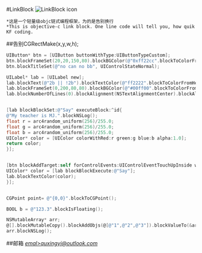 #LinkBlock
![LinkBlock icon](http://ico.ooopic.com/ajax/iconpng/?id=98399.png)

    *这是一个轻量级objc链式编程框架，为的是告别换行
    *This is objective-c link block. One line code will tell you, how quik KF coding.
##告别CGRectMake(x,y,w,h);

```Objective-C
UIButton* btn = [UIButton buttonWithType:UIButtonTypeCustom];
btn.blockFrameSet(20,20,150,80).blockBGColor(@"0xff22cc".blockToColorFromHexStr()).blockAddToView(self.view);
btn.blockTitleSet(@"no can no bb", UIControlStateNormal);

UILabel* lab = [UILabel new];
lab.blockText(@"2b || !2b").blockTextColor(@"ff2222".blockToColorFromHexStr());
lab.blockFrameSet(0,200,80,80).blockBGColor(@"#00ff00".blockToColorFromHexStr());
lab.blockNumberOfLines(0).blockAlignment(NSTextAlignmentCenter).blockAlignTop().blockAddToView(self.view);


[lab blockBlockSet:@"Say" executeBlock:^id{
@"My teacher is MJ.".blockNSLog();
float r = arc4random_uniform(256)/255.0;
float g = arc4random_uniform(256)/255.0;
float b = arc4random_uniform(256)/255.0;
UIColor* color = [UIColor colorWithRed:r green:g blue:b alpha:1.0];
return color;
}];


[btn blockAddTarget:self forControlEvents:UIControlEventTouchUpInside withBlock:^(UIControlEvents event) {
UIColor* color = [lab blockBlockExecute:@"Say"];
lab.blockTextColor(color);
}];


CGPoint point= @"{0,0}".blockToCGPoint();

BOOL b = @"123.3".blockIsFloating();

NSMutableArray* arr;
@[].blockMutableCopy().blockAddObjs(@[@"1",@"2",@"3"]).blockValueTo(&arr);
arr.blockNSLog();
```



##邮箱    *[emal>quxingyi@outlook.com](quxingyi@outlook.com)*
